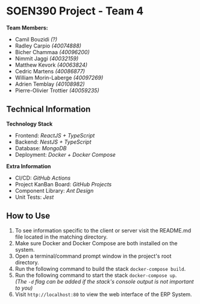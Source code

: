 # SOEN390 Project - Team 4

**Team Members:**
- Camil Bouzidi *(?)* 
- Radley Carpio *(40074888)*  
- Bicher Chammaa *(40096200)*
- Nimmit Jaggi *(40032159)*
- Matthew Kevork *(40063824)* 
- Cedric Martens *(40086877)* 
- William Morin-Laberge *(40097269)* 
- Adrien Temblay *(40108982)* 
- Pierre-Olivier Trottier *(40059235)* 

## Technical Information

**Technology Stack**
- Frontend: *ReactJS + TypeScript*
- Backend: *NestJS + TypeScript*
- Database: *MongoDB*
- Deployment: *Docker + Docker Compose*

**Extra Information**
- CI/CD: *GitHub Actions*
- Project KanBan Board: *GitHub Projects*
- Component Library: *Ant Design*
- Unit Tests: *Jest*

## How to Use

1) To see information specific to the client or server visit the README.md file located in the matching directory.
1) Make sure Docker and Docker Compose are both installed on the system.
1) Open a terminal/command prompt window in the project's root directory.
1) Run the following command to build the stack `docker-compose build`.
1) Run the following command to start the stack `docker-compose up`.<br>*(The `-d` flag can be added if the stack's console output is not important to you)*
1) Visit `http://localhost:80` to view the web interface of the ERP System.
